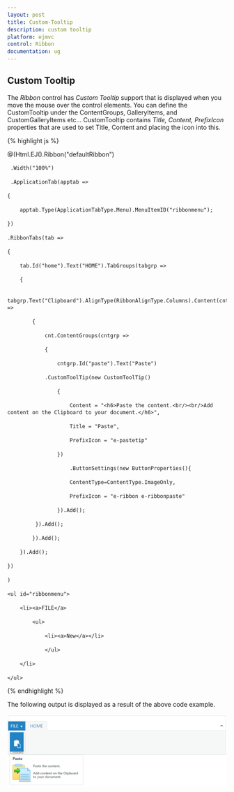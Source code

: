 ```yaml
---
layout: post
title: Custom-Tooltip
description: custom tooltip
platform: ejmvc
control: Ribbon
documentation: ug
---
```


## Custom Tooltip

The _Ribbon_ control has _Custom Tooltip_ support that is displayed when you move the mouse over the control elements. You can define the CustomTooltip under the ContentGroups, GalleryItems, and CustomGalleryItems etc... CustomTooltip contains _Title, Content, PrefixIcon_ properties that are used to set Title, Content and placing the icon into this.



{% highlight js %}

@(Html.EJ().Ribbon("defaultRibbon")

     .Width("100%")

     .ApplicationTab(apptab =>

    {

        apptab.Type(ApplicationTabType.Menu).MenuItemID("ribbonmenu");

    })

    .RibbonTabs(tab =>

    {

        tab.Id("home").Text("HOME").TabGroups(tabgrp =>

        {

            tabgrp.Text("Clipboard").AlignType(RibbonAlignType.Columns).Content(cnt =>

            {

                cnt.ContentGroups(cntgrp =>

                {

                    cntgrp.Id("paste").Text("Paste")

				.CustomToolTip(new CustomToolTip()

                    {

                        Content = "<h6>Paste the content.<br/><br/>Add content on the Clipboard to your document.</h6>",

                        Title = "Paste",

                        PrefixIcon = "e-pastetip"

                    })

						.ButtonSettings(new ButtonProperties(){

                        ContentType=ContentType.ImageOnly,

                        PrefixIcon = "e-ribbon e-ribbonpaste"

                    }).Add();                

             }).Add();

            }).Add();

        }).Add();

    })

    )

    <ul id="ribbonmenu">
    
        <li><a>FILE</a>
    
            <ul>
    
                <li><a>New</a></li>
    
                </ul>
    
        </li>
    
    </ul>



{% endhighlight %}



The following output is displayed as a result of the above code example.

![](Custom-Tooltip_images/Custom-Tooltip_img1.png)



